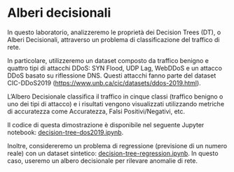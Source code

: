 # Alberi decisionali

In questo laboratorio, analizzeremo le proprietà dei Decision Trees (DT), o Alberi Decisionali, attraverso un problema di classificazione del traffico di rete.

In particolare, utilizzeremo un dataset composto da traffico benigno e quattro tipi di attacchi DDoS: SYN Flood, UDP Lag, WebDDoS e un attacco DDoS basato su riflessione DNS. Questi attacchi fanno parte del dataset CIC-DDoS2019 (https://www.unb.ca/cic/datasets/ddos-2019.html).

L’Albero Decisionale classifica il traffico in cinque classi (traffico benigno o uno dei tipi di attacco) e i risultati vengono visualizzati utilizzando metriche di accuratezza come Accuratezza, Falsi Positivi/Negativi, etc.

Il codice di questa dimostrazione è disponibile nel seguente Jupyter notebook: [decision-tree-dos2019.ipynb](./decision-tree-dos2019.ipynb).

Inoltre, considereremo un problema di regressione (previsione di un numero reale) con un dataset sintetico: [decision-tree-regression.ipynb](./decision-tree-regression.ipynb). In questo caso, useremo un albero decisionale per rilevare anomalie di rete.